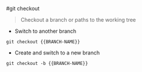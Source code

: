 #git checkout

> Checkout a branch or paths to the working tree

- Switch to another branch

`git checkout {{BRANCH-NAME}}`

- Create and switch to a new branch

`git checkout -b {{BRANCH-NAME}}`